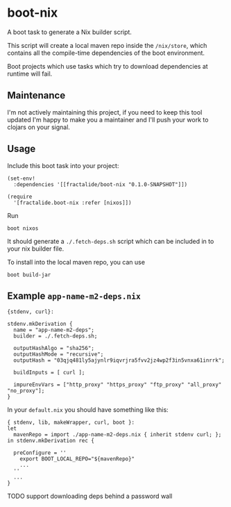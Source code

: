 # boot-nix

A boot task to generate a Nix builder script.

This script will create a local maven repo inside the `/nix/store`, which contains
all the compile-time dependencies of the boot environment.

Boot projects which use tasks which try to download dependencies at runtime will fail.


## Maintenance

I'm not actively maintaining this project, if you need to keep this tool updated I'm happy to make you a maintainer and I'll push your work to clojars on your signal.

## Usage

Include this boot task into your project:

```
(set-env!
  :dependencies '[[fractalide/boot-nix "0.1.0-SNAPSHOT"]])

(require
  '[fractalide.boot-nix :refer [nixos]])
```

Run

```
boot nixos
```

It should generate a `./.fetch-deps.sh` script which can be included in to your nix builder file.

To install into the local maven repo, you can use

```
boot build-jar
```

## Example `app-name-m2-deps.nix`

```
{stdenv, curl}:

stdenv.mkDerivation {
  name = "app-name-m2-deps";
  builder = ./.fetch-deps.sh;

  outputHashAlgo = "sha256";
  outputHashMode = "recursive";
  outputHash = "03qjq481ly5ajynlr9iqvrjra5fvv2jz4wp2f3in5vnxa61inrrk";

  buildInputs = [ curl ];

  impureEnvVars = ["http_proxy" "https_proxy" "ftp_proxy" "all_proxy" "no_proxy"];
}

```

In your `default.nix` you should have something like this:

```
{ stdenv, lib, makeWrapper, curl, boot }:
let
  mavenRepo = import ./app-name-m2-deps.nix { inherit stdenv curl; };
in stdenv.mkDerivation rec {

  preConfigure = ''
    export BOOT_LOCAL_REPO="${mavenRepo}"
    ...
  ''
  ...
}

```
TODO support downloading deps behind a password wall
